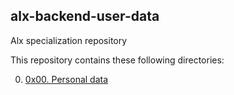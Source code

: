 ## alx-backend-user-data
Alx specialization repository

This repository contains these following directories:

0. [0x00. Personal data](https://github.com/8srael/alx-backend-user-data/tree/master/0x00-personal_data)
